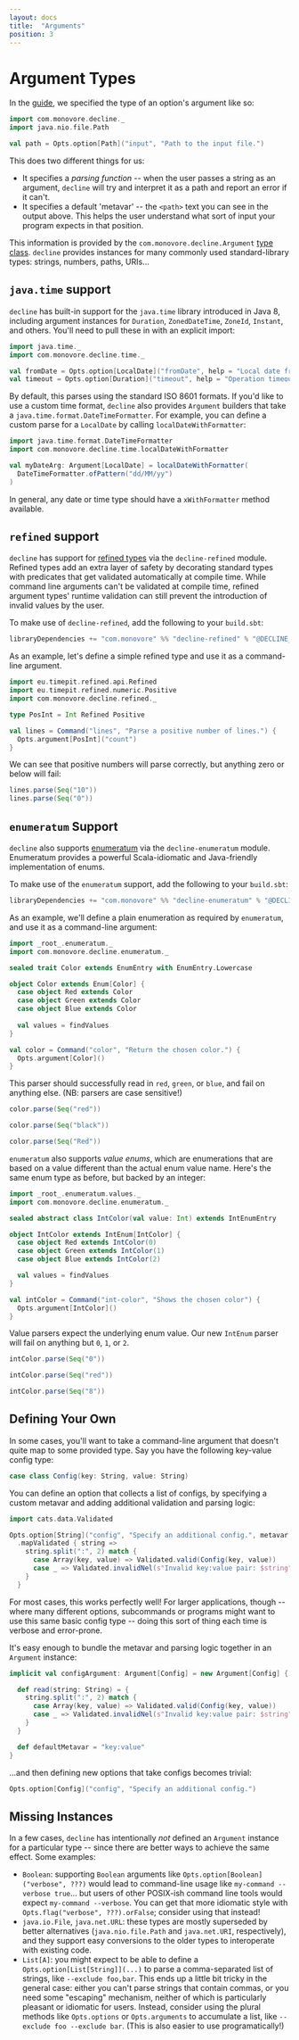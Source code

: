 ```yaml
---
layout: docs
title:  "Arguments"
position: 3
---
```


# Argument Types

In the [guide](/usage.html), we specified the type of an option's argument like so:

```scala mdoc:to-string
import com.monovore.decline._
import java.nio.file.Path

val path = Opts.option[Path]("input", "Path to the input file.")
```

This does two different things for us:

- It specifies a _parsing function_ -- when the user passes a string as an argument, `decline` will try and
  interpret it as a path and report an error if it can't.
- It specifies a default 'metavar' -- the `<path>` text you can see in the output above. This helps the user
  understand what sort of input your program expects in that position.
  
This information is provided by the `com.monovore.decline.Argument` [type class](https://typelevel.org/cats/typeclasses.html).
`decline` provides instances for many commonly used standard-library types: strings, numbers, paths, URIs...

## `java.time` support

`decline` has built-in support for the `java.time` library introduced in Java 8,
including argument instances for `Duration`, `ZonedDateTime`, `ZoneId`, `Instant`, and others.
You'll need to pull these in with an explicit import:

```scala mdoc:to-string
import java.time._
import com.monovore.decline.time._

val fromDate = Opts.option[LocalDate]("fromDate", help = "Local date from where start looking at data")
val timeout = Opts.option[Duration]("timeout", help = "Operation timeout")
```

By default, this parses using the standard ISO 8601 formats.
If you'd like to use a custom time format,
`decline` also provides `Argument` builders that take a `java.time.format.DateTimeFormatter`.
For example, you can define a custom parse for a `LocalDate` by calling `localDateWithFormatter`:

```scala mdoc:to-string
import java.time.format.DateTimeFormatter
import com.monovore.decline.time.localDateWithFormatter

val myDateArg: Argument[LocalDate] = localDateWithFormatter(
  DateTimeFormatter.ofPattern("dd/MM/yy")
)
```

In general, any date or time type should have a `xWithFormatter` method available.

## `refined` support

`decline` has support for [refined types](https://github.com/fthomas/refined) via the `decline-refined` module.
Refined types add an extra layer of safety by decorating standard types with predicates that get validated
automatically at compile time.
While command line arguments can't be validated at compile time,
refined argument types' runtime validation can still prevent
the introduction of invalid values by the user.

To make use of `decline-refined`, add the following to your `build.sbt`:

```scala
libraryDependencies += "com.monovore" %% "decline-refined" % "@DECLINE_VERSION@"
```

As an example, let's define a simple refined type and use it as a command-line argument.

```scala mdoc:to-string
import eu.timepit.refined.api.Refined
import eu.timepit.refined.numeric.Positive
import com.monovore.decline.refined._

type PosInt = Int Refined Positive

val lines = Command("lines", "Parse a positive number of lines.") {
  Opts.argument[PosInt]("count")
}
```

We can see that positive numbers will parse correctly, but anything zero or below will fail:

```scala mdoc:to-string
lines.parse(Seq("10"))
lines.parse(Seq("0"))
```

## `enumeratum` Support

`decline` also supports [enumeratum](https://github.com/lloydmeta/enumeratum) via the `decline-enumeratum` module.
Enumeratum provides a powerful Scala-idiomatic and Java-friendly implementation of enums.

To make use of the `enumeratum` support, add the following to your `build.sbt`:

```scala
libraryDependencies += "com.monovore" %% "decline-enumeratum" % "@DECLINE_VERSION@"
```

As an example,
we'll define a plain enumeration as required by `enumeratum`,
and use it as a command-line argument:

```scala mdoc:to-string
import _root_.enumeratum._
import com.monovore.decline.enumeratum._

sealed trait Color extends EnumEntry with EnumEntry.Lowercase

object Color extends Enum[Color] {
  case object Red extends Color
  case object Green extends Color
  case object Blue extends Color
    
  val values = findValues
}

val color = Command("color", "Return the chosen color.") {
  Opts.argument[Color]()
}
```

This parser should successfully read in `red`, `green`, or `blue`, and fail on anything else.
(NB: parsers are case sensitive!)

```scala mdoc:to-string
color.parse(Seq("red"))

color.parse(Seq("black"))

color.parse(Seq("Red"))
```

`enumeratum` also supports _value enums_, which are enumerations that are based on a value different than the actual
enum value name. Here's the same enum type as before, but backed by an integer:

```scala mdoc:to-string
import _root_.enumeratum.values._
import com.monovore.decline.enumeratum._

sealed abstract class IntColor(val value: Int) extends IntEnumEntry

object IntColor extends IntEnum[IntColor] {
  case object Red extends IntColor(0)
  case object Green extends IntColor(1)
  case object Blue extends IntColor(2)

  val values = findValues
}

val intColor = Command("int-color", "Shows the chosen color") {
  Opts.argument[IntColor]()
}
```

Value parsers expect the underlying enum value.
Our new `IntEnum` parser will fail on anything but `0`, `1`, or `2`.

```scala mdoc:to-string
intColor.parse(Seq("0"))

intColor.parse(Seq("red"))

intColor.parse(Seq("8"))
```

## Defining Your Own

In some cases, you'll want to take a command-line argument that doesn't quite map to some provided type.
Say you have the following key-value config type:

```scala mdoc:to-string
case class Config(key: String, value: String)
```

You can define an option that collects a list of configs, by specifying a
custom metavar and adding additional validation and parsing logic:

```scala mdoc:to-string
import cats.data.Validated

Opts.option[String]("config", "Specify an additional config.", metavar = "key:value")
  .mapValidated { string =>
    string.split(":", 2) match {
      case Array(key, value) => Validated.valid(Config(key, value))
      case _ => Validated.invalidNel(s"Invalid key:value pair: $string")
    }
  }
```

For most cases, this works perfectly well! For larger applications, though --
where many different options, subcommands or programs might want to use this
same basic config type -- doing this sort of thing each time is verbose and
error-prone.

It's easy enough to bundle the metavar and parsing logic together in an `Argument` instance:

```scala mdoc:to-string
implicit val configArgument: Argument[Config] = new Argument[Config] {

  def read(string: String) = {
    string.split(":", 2) match {
      case Array(key, value) => Validated.valid(Config(key, value))
      case _ => Validated.invalidNel(s"Invalid key:value pair: $string")
    }
  }

  def defaultMetavar = "key:value"
}
```

...and then defining new options that take configs becomes trivial:

```scala mdoc:to-string
Opts.option[Config]("config", "Specify an additional config.")
```

## Missing Instances

In a few cases, `decline` has intentionally _not_ defined an `Argument` instance for a particular type -- since there
are better ways to achieve the same effect. Some examples:

- `Boolean`: supporting `Boolean` arguments like `Opts.option[Boolean]("verbose", ???)` would lead to command-line usage like 
  `my-command --verbose true`... but users of other POSIX-ish command line tools would expect `my-command --verbose`.
  You can get that more idiomatic style with `Opts.flag("verbose", ???).orFalse`; consider using that instead!
- `java.io.File`, `java.net.URL`: these types are mostly superseded by better alternatives (`java.nio.file.Path` and
  `java.net.URI`, respectively), and they support easy conversions to the older types to interoperate with existing code.
- `List[A]`: you might expect to be able to define a `Opts.option[List[String]](...)` to parse a comma-separated list of
  strings, like `--exclude foo,bar`. This ends up a little bit tricky in the general case: either you can't parse strings
  that contain commas, or you need some "escaping" mechanism, neither of which is particularly pleasant or idiomatic for
  users. Instead, consider using the plural methods like `Opts.options` or `Opts.arguments` to accumulate a list,
  like `--exclude foo --exclude bar`. (This is also easier to use programatically!)